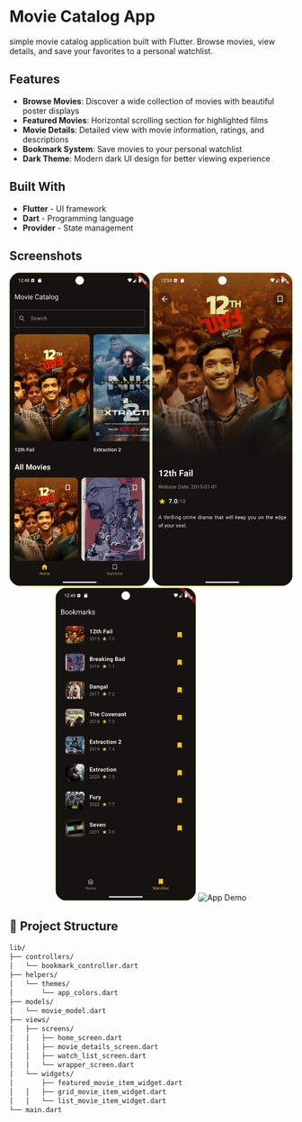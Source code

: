 #  Movie Catalog App

 simple movie catalog application built with Flutter. Browse movies, view details, and save your favorites to a personal watchlist.

##  Features

- **Browse Movies**: Discover a wide collection of movies with beautiful poster displays
- **Featured Movies**: Horizontal scrolling section for highlighted films
- **Movie Details**: Detailed view with movie information, ratings, and descriptions
- **Bookmark System**: Save movies to your personal watchlist
- **Dark Theme**: Modern dark UI design for better viewing experience

##  Built With

- **Flutter** - UI framework
- **Dart** - Programming language
- **Provider** - State management

##  Screenshots

<div align="center">
  <img src="screenshots/Home_Screen.jpeg" width="250" alt="Home Screen"/>
  <img src="screenshots/Detailed_Screen.jpeg" width="250" alt="Movie Details"/>
  <img src="screenshots/Bookmarked_Screen.jpeg" width="250" alt="Watchlist"/>
  <img src="screenshots/demo.gif" width="250" alt="App Demo"/>
</div>

## 📁 Project Structure

```
lib/
├── controllers/
│   └── bookmark_controller.dart
├── helpers/
│   └── themes/
│       └── app_colors.dart
├── models/
│   └── movie_model.dart
├── views/
│   ├── screens/
│   │   ├── home_screen.dart
│   │   ├── movie_details_screen.dart
│   │   ├── watch_list_screen.dart
│   │   └── wrapper_screen.dart
│   └── widgets/
│       ├── featured_movie_item_widget.dart
│   │   ├── grid_movie_item_widget.dart
│   │   └── list_movie_item_widget.dart
└── main.dart
```
